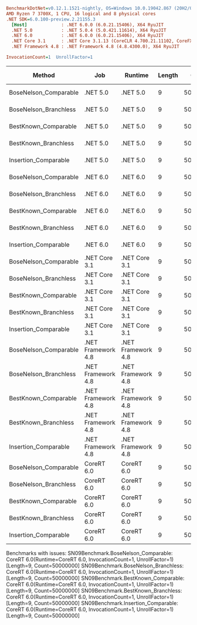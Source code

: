 ``` ini

BenchmarkDotNet=v0.12.1.1521-nightly, OS=Windows 10.0.19042.867 (20H2/October2020Update)
AMD Ryzen 7 3700X, 1 CPU, 16 logical and 8 physical cores
.NET SDK=6.0.100-preview.2.21155.3
  [Host]             : .NET 6.0.0 (6.0.21.15406), X64 RyuJIT
  .NET 5.0           : .NET 5.0.4 (5.0.421.11614), X64 RyuJIT
  .NET 6.0           : .NET 6.0.0 (6.0.21.15406), X64 RyuJIT
  .NET Core 3.1      : .NET Core 3.1.13 (CoreCLR 4.700.21.11102, CoreFX 4.700.21.11602), X64 RyuJIT
  .NET Framework 4.8 : .NET Framework 4.8 (4.8.4300.0), X64 RyuJIT

InvocationCount=1  UnrollFactor=1  

```
|                Method |                Job |            Runtime | Length |    Count |     Mean |   Error |  StdDev | Gen 0 | Gen 1 | Gen 2 | Allocated |
|---------------------- |------------------- |------------------- |------- |--------- |---------:|--------:|--------:|------:|------:|------:|----------:|
| BoseNelson_Comparable |           .NET 5.0 |           .NET 5.0 |      9 | 50000000 | 317.1 ms | 0.80 ms | 0.75 ms |     - |     - |     - |      48 B |
| BoseNelson_Branchless |           .NET 5.0 |           .NET 5.0 |      9 | 50000000 | 141.0 ms | 0.35 ms | 0.31 ms |     - |     - |     - |         - |
|  BestKnown_Comparable |           .NET 5.0 |           .NET 5.0 |      9 | 50000000 | 317.9 ms | 2.25 ms | 2.10 ms |     - |     - |     - |         - |
|  BestKnown_Branchless |           .NET 5.0 |           .NET 5.0 |      9 | 50000000 | 115.7 ms | 0.50 ms | 0.47 ms |     - |     - |     - |         - |
|  Insertion_Comparable |           .NET 5.0 |           .NET 5.0 |      9 | 50000000 | 403.7 ms | 6.72 ms | 6.29 ms |     - |     - |     - |      48 B |
| BoseNelson_Comparable |           .NET 6.0 |           .NET 6.0 |      9 | 50000000 | 319.3 ms | 0.75 ms | 0.66 ms |     - |     - |     - |     144 B |
| BoseNelson_Branchless |           .NET 6.0 |           .NET 6.0 |      9 | 50000000 | 141.0 ms | 0.29 ms | 0.27 ms |     - |     - |     - |     144 B |
|  BestKnown_Comparable |           .NET 6.0 |           .NET 6.0 |      9 | 50000000 | 318.8 ms | 1.13 ms | 0.88 ms |     - |     - |     - |     192 B |
|  BestKnown_Branchless |           .NET 6.0 |           .NET 6.0 |      9 | 50000000 | 115.6 ms | 0.50 ms | 0.47 ms |     - |     - |     - |     144 B |
|  Insertion_Comparable |           .NET 6.0 |           .NET 6.0 |      9 | 50000000 | 425.0 ms | 1.77 ms | 1.48 ms |     - |     - |     - |     144 B |
| BoseNelson_Comparable |      .NET Core 3.1 |      .NET Core 3.1 |      9 | 50000000 | 318.1 ms | 1.09 ms | 1.02 ms |     - |     - |     - |   1,384 B |
| BoseNelson_Branchless |      .NET Core 3.1 |      .NET Core 3.1 |      9 | 50000000 | 142.1 ms | 0.94 ms | 0.88 ms |     - |     - |     - |         - |
|  BestKnown_Comparable |      .NET Core 3.1 |      .NET Core 3.1 |      9 | 50000000 | 318.3 ms | 0.66 ms | 0.62 ms |     - |     - |     - |     616 B |
|  BestKnown_Branchless |      .NET Core 3.1 |      .NET Core 3.1 |      9 | 50000000 | 116.0 ms | 0.60 ms | 0.53 ms |     - |     - |     - |         - |
|  Insertion_Comparable |      .NET Core 3.1 |      .NET Core 3.1 |      9 | 50000000 | 409.3 ms | 2.39 ms | 2.12 ms |     - |     - |     - |     616 B |
| BoseNelson_Comparable | .NET Framework 4.8 | .NET Framework 4.8 |      9 | 50000000 | 333.3 ms | 2.14 ms | 2.00 ms |     - |     - |     - |         - |
| BoseNelson_Branchless | .NET Framework 4.8 | .NET Framework 4.8 |      9 | 50000000 | 142.1 ms | 0.93 ms | 0.87 ms |     - |     - |     - |         - |
|  BestKnown_Comparable | .NET Framework 4.8 | .NET Framework 4.8 |      9 | 50000000 | 328.0 ms | 1.56 ms | 1.46 ms |     - |     - |     - |         - |
|  BestKnown_Branchless | .NET Framework 4.8 | .NET Framework 4.8 |      9 | 50000000 | 117.3 ms | 0.98 ms | 0.92 ms |     - |     - |     - |         - |
|  Insertion_Comparable | .NET Framework 4.8 | .NET Framework 4.8 |      9 | 50000000 | 510.8 ms | 1.72 ms | 1.53 ms |     - |     - |     - |         - |
| BoseNelson_Comparable |         CoreRT 6.0 |         CoreRT 6.0 |      9 | 50000000 |       NA |      NA |      NA |     - |     - |     - |         - |
| BoseNelson_Branchless |         CoreRT 6.0 |         CoreRT 6.0 |      9 | 50000000 |       NA |      NA |      NA |     - |     - |     - |         - |
|  BestKnown_Comparable |         CoreRT 6.0 |         CoreRT 6.0 |      9 | 50000000 |       NA |      NA |      NA |     - |     - |     - |         - |
|  BestKnown_Branchless |         CoreRT 6.0 |         CoreRT 6.0 |      9 | 50000000 |       NA |      NA |      NA |     - |     - |     - |         - |
|  Insertion_Comparable |         CoreRT 6.0 |         CoreRT 6.0 |      9 | 50000000 |       NA |      NA |      NA |     - |     - |     - |         - |

Benchmarks with issues:
  SN09Benchmark.BoseNelson_Comparable: CoreRT 6.0(Runtime=CoreRT 6.0, InvocationCount=1, UnrollFactor=1) [Length=9, Count=50000000]
  SN09Benchmark.BoseNelson_Branchless: CoreRT 6.0(Runtime=CoreRT 6.0, InvocationCount=1, UnrollFactor=1) [Length=9, Count=50000000]
  SN09Benchmark.BestKnown_Comparable: CoreRT 6.0(Runtime=CoreRT 6.0, InvocationCount=1, UnrollFactor=1) [Length=9, Count=50000000]
  SN09Benchmark.BestKnown_Branchless: CoreRT 6.0(Runtime=CoreRT 6.0, InvocationCount=1, UnrollFactor=1) [Length=9, Count=50000000]
  SN09Benchmark.Insertion_Comparable: CoreRT 6.0(Runtime=CoreRT 6.0, InvocationCount=1, UnrollFactor=1) [Length=9, Count=50000000]

